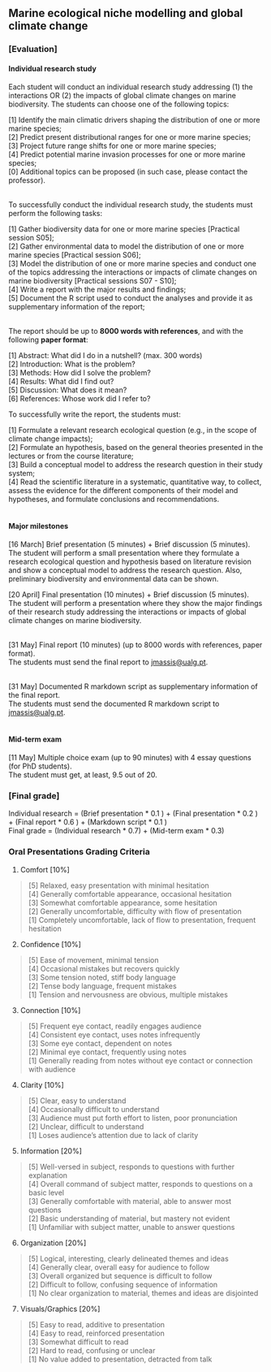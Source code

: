 ## Marine ecological niche modelling and global climate change
### [Evaluation]

#### Individual research study

Each student will conduct an individual research study addressing (1) the interactions OR (2) the impacts of global climate changes on marine biodiversity. The students can choose one of the following topics:

[1] Identify the main climatic drivers shaping the distribution of one or more marine species;<br>
[2] Predict present distributional ranges for one or more marine species;<br>
[3] Project future range shifts for one or more marine species;<br>
[4] Predict potential marine invasion processes for one or more marine species;<br>
[0] Additional topics can be proposed (in such case, please contact the professor).<br><br>

To successfully conduct the individual research study, the students must perform the following tasks:

[1] Gather biodiversity data for one or more marine species [Practical session S05];<br>
[2] Gather environmental data to model the distribution of one or more marine species [Practical session S06];<br>
[3] Model the distribution of one or more marine species and conduct one of the topics addressing the interactions or impacts of climate changes on marine biodiversity [Practical sessions S07 - S10];<br>
[4] Write a report with the major results and findings;<br>
[5] Document the R script used to conduct the analyses and provide it as supplementary information of the report;<br><br>

The report should be up to **8000 words with references**, and with the following **paper format**:

[1] Abstract: What did I do in a nutshell? (max. 300 words)<br>
[2] Introduction: What is the problem?<br>
[3] Methods: How did I solve the problem?<br>
[4] Results: What did I find out?<br>
[5] Discussion: What does it mean?<br>
[6] References: Whose work did I refer to?<br>

To successfully write the report, the students must:

[1] Formulate a relevant research ecological question (e.g., in the scope of climate change impacts);<br>
[2] Formulate an hypothesis, based on the general theories presented in the lectures or from the course literature;<br>
[3] Build a conceptual model to address the research question in their study system;<br>
[4] Read the scientific literature in a systematic, quantitative way, to collect, assess the evidence for the different components of their model and hypotheses, and formulate conclusions and recommendations.<br><br>

#### Major milestones

[16 March] Brief presentation (5 minutes) + Brief discussion (5 minutes).<br>
The student will perform a small presentation where they formulate a research ecological question and hypothesis based on literature revision and show a conceptual model to address the research question. Also, preliminary biodiversity and environmental data can be shown.

[20 April] Final presentation (10 minutes) + Brief discussion (5 minutes).<br>
The student will perform a presentation where they show the major findings of their research study addressing the interactions or impacts of global climate changes on marine biodiversity.<br><br>

[31 May] Final report (10 minutes) (up to 8000 words with references, paper format).<br>
The students must send the final report to jmassis@ualg.pt.<br><br>

[31 May] Documented R markdown script as supplementary information of the final report.<br>
The students must send the documented R markdown script to jmassis@ualg.pt.<br><br>


#### Mid-term exam

[11 May] Multiple choice exam (up to 90 minutes) with 4 essay questions (for PhD students).<br>
The student must get, at least, 9.5 out of 20.<br>

### [Final grade]

Individual research = (Brief presentation * 0.1 ) + (Final presentation * 0.2 ) + (Final report * 0.6 ) + (Markdown script * 0.1 )<br>
Final grade = (Individual research * 0.7) + (Mid-term exam * 0.3)

### Oral Presentations Grading Criteria

01. Comfort [10%]
  > [5] Relaxed, easy presentation with minimal hesitation <br>
  > [4] Generally comfortable appearance, occasional hesitation <br>
  > [3] Somewhat comfortable appearance, some hesitation <br>
  > [2] Generally uncomfortable, difficulty with flow of presentation <br>
  > [1] Completely uncomfortable, lack of flow to presentation, frequent hesitation

02. Confidence [10%]
  > [5] Ease of movement, minimal tension <br>
  > [4] Occasional mistakes but recovers quickly <br>
  > [3] Some tension noted, stiff body language <br>
  > [2] Tense body language, frequent mistakes <br>
  > [1] Tension and nervousness are obvious, multiple mistakes

03. Connection [10%]
  > [5] Frequent eye contact, readily engages audience <br>
  > [4] Consistent eye contact, uses notes infrequently <br>
  > [3] Some eye contact, dependent on notes <br>
  > [2] Minimal eye contact, frequently using notes <br>
  > [1] Generally reading from notes without eye contact or connection with audience

04. Clarity [10%]
  > [5] Clear, easy to understand <br>
  > [4] Occasionally difficult to understand <br>
  > [3] Audience must put forth effort to listen, poor pronunciation <br>
  > [2] Unclear, difficult to understand <br>
  > [1] Loses audience’s attention due to lack of clarity

05. Information [20%]
  > [5] Well-versed in subject, responds to questions with further explanation <br>
  > [4] Overall command of subject matter, responds to questions on a basic level <br>
  > [3] Generally comfortable with material, able to answer most questions <br>
  > [2] Basic understanding of material, but mastery not evident <br>
  > [1] Unfamiliar with subject matter, unable to answer questions

06. Organization [20%]
  > [5] Logical, interesting, clearly delineated themes and ideas <br>
  > [4] Generally clear, overall easy for audience to follow <br>
  > [3] Overall organized but sequence is difficult to follow <br>
  > [2] Difficult to follow, confusing sequence of information <br>
  > [1] No clear organization to material, themes and ideas are disjointed

07. Visuals/Graphics [20%]
  > [5] Easy to read, additive to presentation <br>
  > [4] Easy to read, reinforced presentation <br>
  > [3] Somewhat difficult to read <br>
  > [2] Hard to read, confusing or unclear <br>
  > [1] No value added to presentation, detracted from talk
